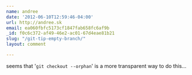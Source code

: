 ```yaml
---
name: andree
date: '2012-06-10T12:59:46-04:00'
url: http://andree.sk
email: ea060fbfc5173cf1847fab658fc6af9b
_id: f0c6c372-af49-46e2-ac01-67d4eae81b21
slug: "/git-tip-empty-branch/"
layout: comment

---
```


seems that '<code>git checkout --orphan</code>' is a more transparent way to do this...
